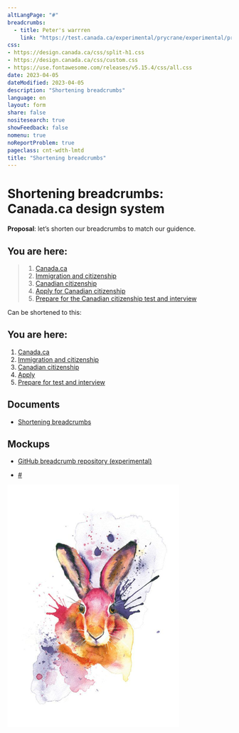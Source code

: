 ```yaml
---
altLangPage: "#"
breadcrumbs:
  - title: Peter's warrren
    link: "https://test.canada.ca/experimental/prycrane/experimental/prycrane/"
css:
- https://design.canada.ca/css/split-h1.css
- https://design.canada.ca/css/custom.css
- https://use.fontawesome.com/releases/v5.15.4/css/all.css
date: 2023-04-05
dateModified: 2023-04-05
description: "Shortening breadcrumbs"
language: en
layout: form
share: false
nositesearch: true
showFeedback: false
nomenu: true
noReportProblem: true
pageclass: cnt-wdth-lmtd
title: "Shortening breadcrumbs"
---
```

<div class="row">
  <div class="col-md-8">
    <h1 property="name" id="wb-cont" dir="ltr"><span class="stacked"><span>Shortening breadcrumbs</span>: <span>Canada.ca design system</span></span></h1>
    <p><strong>Proposal</strong>: let’s shorten our breadcrumbs to match our guidence.</p>
      <nav id="wb-bc" property="breadcrumb">
        <h2 class="wb-inv">You are here:</h2>
        <blockquote>
          <ol class="breadcrumb small">
            <li><a href="#">Canada.ca</a></li>
            <li><a href="#">Immigration and citizenship</a></li>
            <li><a href="#">Canadian citizenship</a></li>
            <li><a href="#">Apply for Canadian citizenship</a></li>
            <li><a href="#">Prepare for the Canadian citizenship test and interview</a></li>
          </ol>
       <blockquote>
      </nav>
      <p class="mrgn-tp-md">Can be shortened to this:</p>
      <nav id="wb-bc" property="breadcrumb">
        <h2 class="wb-inv">You are here:</h2>
        <div class="container1">
          <ol class="breadcrumb small">
            <li><a href="#">Canada.ca</a></li>
            <li><a href="#">Immigration and citizenship</a></li>
            <li><a href="#">Canadian citizenship</a></li>
            <li><a href="#">Apply</a></li>
            <li><a href="#">Prepare for test and interview</a></li>
          </ol>
        </div>
      </nav>
    <h2 class="h3 mrgn-tp-lg">Documents</h2>
    <ul class="fa-ul">
      <li><span class="fa-li"><span class="fab fa-google-drive"></span></span><a href="https://docs.google.com/document/d/1sGETEAhBRqnlopkHi-axZMmJqOoMoq96WuUYsx04jqA/edit">Shortening breadcrumbs</a></li>
    </ul>
    <h2 class="h3 mrgn-tp-lg">Mockups</h2>
    <ul class="fa-ul">
      <li><span class="fa-li"><span class="fas fa-code-branch"></span></span><a href="https://github.com/gc-proto/experimental/tree/master/prycrane/breadcrumbs">GitHub breadcrumb repository (experimental)</a></li>
    </ul>
    <ul>
      <li><a href="#">#</a></li>
    </ul>
  </div>
  <div class="col-md-4">
    <div><img src="./images/bunny19.png" alt="" class="img-responsive"></div>
  </div>
</div>
